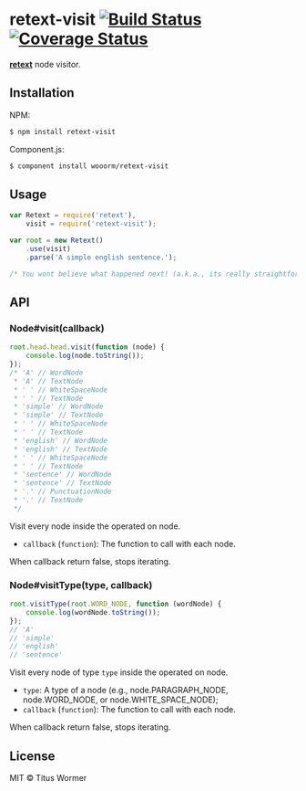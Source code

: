 # retext-visit [![Build Status](https://travis-ci.org/wooorm/retext-visit.svg?branch=master)](https://travis-ci.org/wooorm/retext-visit) [![Coverage Status](https://img.shields.io/coveralls/wooorm/retext-visit.svg)](https://coveralls.io/r/wooorm/retext-visit?branch=master)

**[retext](https://github.com/wooorm/retext "Retext")** node visitor.

## Installation

NPM:
```sh
$ npm install retext-visit
```

Component.js:
```sh
$ component install wooorm/retext-visit
```

## Usage

```js
var Retext = require('retext'),
    visit = require('retext-visit');

var root = new Retext()
    .use(visit)
    .parse('A simple english sentence.');

/* You wont believe what happened next! (a.k.a., its really straightforward, see below.) */
```

## API

### Node#visit(callback)

```js
root.head.head.visit(function (node) {
    console.log(node.toString());
});
/* 'A' // WordNode
 * 'A' // TextNode
 * ' ' // WhiteSpaceNode
 * ' ' // TextNode
 * 'simple' // WordNode
 * 'simple' // TextNode
 * ' ' // WhiteSpaceNode
 * ' ' // TextNode
 * 'english' // WordNode
 * 'english' // TextNode
 * ' ' // WhiteSpaceNode
 * ' ' // TextNode
 * 'sentence' // WordNode
 * 'sentence' // TextNode
 * '.' // PunctuationNode
 * '.' // TextNode
 */
```

Visit every node inside the operated on node.

- `callback` (`function`): The function to call with each node.

When callback return false, stops iterating.

### Node#visitType(type, callback)

```js
root.visitType(root.WORD_NODE, function (wordNode) {
    console.log(wordNode.toString());
});
// 'A'
// 'simple'
// 'english'
// 'sentence'
```

Visit every node of type `type` inside the operated on node.

- `type`: A type of a node (e.g., node.PARAGRAPH_NODE, node.WORD_NODE, or node.WHITE_SPACE_NODE);
- `callback` (`function`): The function to call with each node.

When callback return false, stops iterating.

## License

MIT © Titus Wormer
